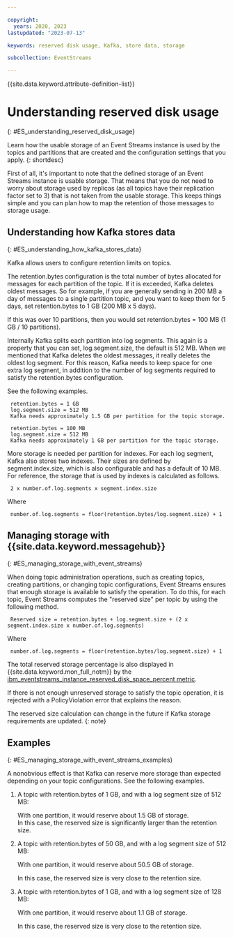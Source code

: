 ```yaml
---

copyright:
  years: 2020, 2023
lastupdated: "2023-07-13"

keywords: reserved disk usage, Kafka, store data, storage

subcollection: EventStreams

---
```


{{site.data.keyword.attribute-definition-list}}

# Understanding reserved disk usage
{: #ES_understanding_reserved_disk_usage}

Learn how the usable storage of an Event Streams instance is used by the topics and partitions that are created and the configuration settings that you apply.
{: shortdesc}

First of all, it's important to note that the defined storage of an Event Streams instance is usable storage. That means that you do not need to worry about storage used by replicas (as all topics have their replication factor set to 3) that is not taken from the usable storage. This keeps things simple and you can plan how to map the retention 
of those messages to storage usage.

## Understanding how Kafka stores data
{: #ES_understanding_how_kafka_stores_data}

Kafka allows users to configure retention limits on topics.

The retention.bytes configuration is the total number of bytes allocated for messages for each partition of the topic. If it is exceeded, Kafka deletes oldest messages. So for example, if you are generally sending in 200 MB a day of messages to a single partition topic, and you want to keep them for 5 days, set retention.bytes to 1 GB (200 MB x 5 days). 

If this was over 10 partitions, then you would set retention.bytes = 100 MB (1 GB / 10 partitions).

Internally Kafka splits each partition into log segments. This again is a property that you can set, log.segment.size, the default is 512 MB. When we mentioned that Kafka deletes the oldest messages, it really deletes the oldest log segment. For this reason, Kafka needs to keep space for one extra log segment, in addition to the number of log segments required to satisfy the retention.bytes configuration.

See the following examples.

     retention.bytes = 1 GB
     log.segment.size = 512 MB
     Kafka needs approximately 1.5 GB per partition for the topic storage.

     retention.bytes = 100 MB
     log.segment.size = 512 MB
     Kafka needs approximately 1 GB per partition for the topic storage.

More storage is needed per partition for indexes. For each log segment, Kafka also stores two indexes. Their sizes are defined by segment.index.size, which is also configurable and has a default of 10 MB. For reference, the storage that is used by indexes is calculated as follows.

     2 x number.of.log.segments x segment.index.size

Where 

     number.of.log.segments = floor(retention.bytes/log.segment.size) + 1
     
## Managing storage with {{site.data.keyword.messagehub}}
{: #ES_managing_storage_with_event_streams}     

When doing topic administration operations, such as creating topics, creating partitions, or changing topic configurations, Event Streams ensures that enough storage is available to satisfy the operation. To do this, for each topic, Event Streams computes the "reserved size" per topic by using the following method.

     Reserved size = retention.bytes + log.segment.size + (2 x segment.index.size x number.of.log.segments)

Where 

     number.of.log.segments = floor(retention.bytes/log.segment.size) + 1


The total reserved storage percentage is also displayed in {{site.data.keyword.mon_full_notm}} by the [ibm_eventstreams_instance_reserved_disk_space_percent metric](/docs/EventStreams?topic=EventStreams-metrics#ibm_eventstreams_instance_reserved_disk_space_percent).

If there is not enough unreserved storage to satisfy the topic operation, it is rejected with a PolicyViolation error that explains the reason.

The reserved size calculation can change in the future if Kafka storage requirements are updated.
{: note}  

## Examples
{: #ES_managing_storage_with_event_streams_examples}  

A nonobvious effect is that Kafka can reserve more storage than expected depending on your topic configurations. See the following examples.

1. A topic with retention.bytes of 1 GB, and with a log segment size of 512 MB:

    With one partition, it would reserve about 1.5 GB of storage.
   
    In this case, the reserved size is significantly larger than the retention size.

2. A topic with retention.bytes of 50 GB, and with a log segment size of 512 MB:

    With one partition, it would reserve about 50.5 GB of storage.
    
    In this case, the reserved size is very close to the retention size.

3. A topic with retention.bytes of 1 GB, and with a log segment size of 128 MB:

    With one partition, it would reserve about 1.1 GB of storage.
    
    In this case, the reserved size is very close to the retention size.
